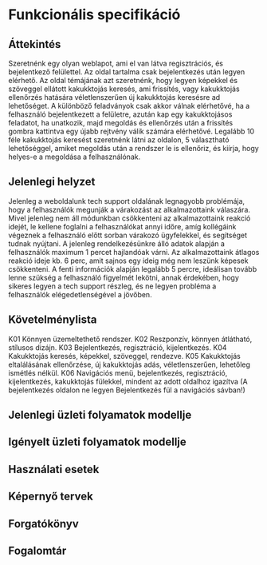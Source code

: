# Funkcionális specifikáció

## Áttekintés

Szeretnénk egy olyan weblapot, ami el van látva regisztrációs, és bejelentkező felülettel. Az oldal tartalma csak bejelentkezés után legyen elérhető.
Az oldal témájának azt szeretnénk, hogy legyen képekkel és szöveggel ellátott kakukktojás keresés, ami frissítés, vagy kakukktojás ellenőrzés hatására véletlenszerűen új kakukktojás keresésre ad lehetőséget. A különböző feladványok csak akkor válnak elérhetővé, ha a felhasználó bejelentkezett a felületre, azután kap egy kakukktojásos feladatot, ha unatkozik, majd megoldás és ellenőrzés után a frissítés gombra kattintva egy újabb rejtvény válik számára elérhetővé.
Legalább 10 féle kakukktojás keresést szeretnénk látni az oldalon, 5 választható lehetőséggel, amiket megoldás után a rendszer le is ellenőriz, és kiírja, hogy helyes-e a megoldása a felhasználónak.

## Jelenlegi helyzet

Jelenleg a weboldalunk tech support oldalának legnagyobb problémája, hogy a felhasználók megunják a várakozást az alkalmazottaink válaszára.
Mivel jelenleg nem áll módunkban csökkenteni az alkalmazottaink reakció idejét, le kellene foglalni a felhasználókat annyi időre, amíg kollégáink végeznek a felhasználó előtt sorban várakozó ügyfelekkel, és segítséget tudnak nyújtani.
A jelenleg rendelkezésünkre álló adatok alapján a felhasználók maximum 1 percet hajlandóak várni.
Az alkalmazottaink átlagos reakció ideje kb. 6 perc, amit sajnos egy ideig még nem leszünk képesek csökkenteni.
A fenti információk alapján legalább 5 percre, ideálisan tovább lenne szükség a felhasználó figyelmét lekötni, annak érdekében, hogy sikeres legyen a tech support részleg, és ne legyen probléma a felhasználók elégedetlenségével a jövőben. 

## Követelménylista

K01 Könnyen üzemeltethető rendszer.
K02 Reszponzív, könnyen átlátható, stílusos dizájn.
K03 Bejelentkezés, regisztráció, kijelentkezés.
K04 Kakukktojás keresés, képekkel, szöveggel, rendezve.
K05 Kakukktojás eltalálásának ellenőrzése, új kakukktojás adás, véletlenszerűen, lehetőleg ismétlés nélkül.
K06 Navigációs menü, bejelentkezés, regisztráció, kijelentkezés, kakukktojás fülekkel, mindent az adott oldalhoz igazítva (A bejelentkezés oldalon ne legyen Bejelentkezés fül a navigációs sávban!)

## Jelenlegi üzleti folyamatok modellje



## Igényelt üzleti folyamatok modellje



## Használati esetek



## Képernyő tervek



## Forgatókönyv



## Fogalomtár

